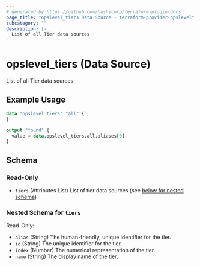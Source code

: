 ```yaml
---
# generated by https://github.com/hashicorp/terraform-plugin-docs
page_title: "opslevel_tiers Data Source - terraform-provider-opslevel"
subcategory: ""
description: |-
  List of all Tier data sources
---
```


# opslevel_tiers (Data Source)

List of all Tier data sources

## Example Usage

```terraform
data "opslevel_tiers" "all" {
}

output "found" {
  value = data.opslevel_tiers.all.aliases[0]
}
```

<!-- schema generated by tfplugindocs -->
## Schema

### Read-Only

- `tiers` (Attributes List) List of tier data sources (see [below for nested schema](#nestedatt--tiers))

<a id="nestedatt--tiers"></a>
### Nested Schema for `tiers`

Read-Only:

- `alias` (String) The human-friendly, unique identifier for the tier.
- `id` (String) The unique identifier for the tier.
- `index` (Number) The numerical representation of the tier.
- `name` (String) The display name of the tier.


